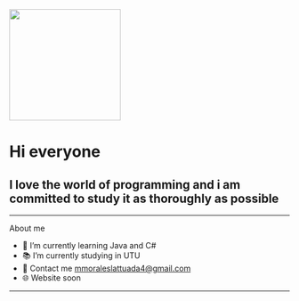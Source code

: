 <div id="header" allign="center">
<img src="https://media.giphy.com/media/3owzVYjZSzuFivWpHi/giphy.gif" width="200">
<h1 allign="center"> Hi everyone</h1>
<h2 allign="center"> I love the world of programming and i am committed to study it as thoroughly as possible</h2>
</div>

---
About me
- 📕 I’m currently learning Java and C#
- 📚 I’m currently studying in UTU
- 💬 Contact me mmoraleslattuada4@gmail.com
- 🌐 Website soon
---
